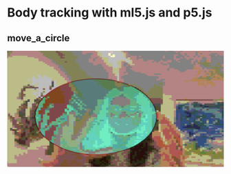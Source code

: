 # Body tracking with ml5.js and p5.js

## move_a_circle
![move_a_circle](../example_pics/move_a_circle.png)